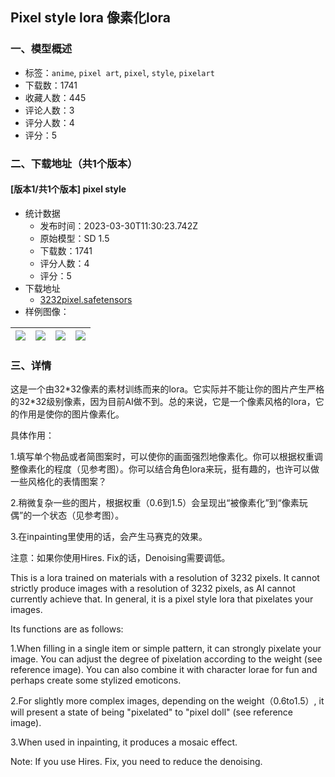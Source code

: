 ## Pixel style lora 像素化lora
### 一、模型概述

- 标签：`anime`, `pixel art`, `pixel`, `style`, `pixelart`
- 下载数：1741
- 收藏人数：445
- 评论人数：3
- 评分人数：4
- 评分：5

### 二、下载地址（共1个版本）

#### [版本1/共1个版本] pixel style

- 统计数据
  - 发布时间：2023-03-30T11:30:23.742Z
  - 原始模型：SD 1.5
  - 下载数：1741
  - 评分人数：4
  - 评分：5
- 下载地址
  - [3232pixel.safetensors](https://civitai.com/api/download/models/31228)
- 样例图像：

| <img src="https://image.civitai.com/xG1nkqKTMzGDvpLrqFT7WA/380eb767-2d3c-41b8-d6c4-8855febd6300/width=450/355254.jpeg" /> | <img src="https://image.civitai.com/xG1nkqKTMzGDvpLrqFT7WA/b6f2cca1-8006-419a-fbeb-9b7328a0dd00/width=450/355251.jpeg" /> | <img src="https://image.civitai.com/xG1nkqKTMzGDvpLrqFT7WA/9c513f5c-371f-4320-469a-02aeb1872300/width=450/355255.jpeg" /> | <img src="https://image.civitai.com/xG1nkqKTMzGDvpLrqFT7WA/c96a670e-8f0e-4497-0d37-1d06af1ae000/width=450/355253.jpeg" /> |
| ---- | ---- | ---- | ---- |


### 三、详情
<p>这是一个由32*32像素的素材训练而来的lora。它实际并不能让你的图片产生严格的32*32级别像素，因为目前AI做不到。总的来说，它是一个像素风格的lora，它的作用是使你的图片像素化。</p><p>具体作用：</p><p>1.填写单个物品或者简图案时，可以使你的画面强烈地像素化。你可以根据权重调整像素化的程度（见参考图）。你可以结合角色lora来玩，挺有趣的，也许可以做一些风格化的表情图案？</p><p>2.稍微复杂一些的图片，根据权重（0.6到1.5）会呈现出“被像素化”到“像素玩偶”的一个状态（见参考图）。</p><p>3.在inpainting里使用的话，会产生马赛克的效果。</p><p>注意：如果你使用Hires. Fix的话，Denoising需要调低。</p><p>This is a lora trained on materials with a resolution of 3232 pixels. It cannot strictly produce images with a resolution of 3232 pixels, as AI cannot currently achieve that. In general, it is a pixel style lora that pixelates your images.</p><p>Its functions are as follows:</p><p>1.When filling in a single item or simple pattern, it can strongly pixelate your image. You can adjust the degree of pixelation according to the weight (see reference image). You can also combine it with character lorae for fun and perhaps create some stylized emoticons.</p><p>2.For slightly more complex images, depending on the weight（0.6to1.5）, it will present a state of being "pixelated" to "pixel doll" (see reference image).</p><p>3.When used in inpainting, it produces a mosaic effect.</p><p>Note: If you use Hires. Fix, you need to reduce the denoising.</p>